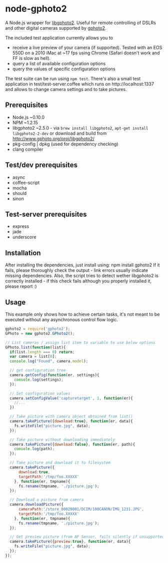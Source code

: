 # node-gphoto2
A Node.js wrapper for [libgphoto2](http://www.gphoto.org). Useful for remote controlling of DSLRs and other digital cameras supported by [gphoto2](http://www.gphoto.org).


The included test application currently allows you to

* receive a live preview of your camera (if supported). Tested with an EOS 550D on a 2010 iMac at ~17 fps using Chrome (Safari doesn't work and FF is slow as hell).
* query a list of available configuration options
* query the values of specific configuration options

The test suite can be run using ``npm test``. There's also a small test application in test/test-server.coffee which runs on http://localhost:1337 and allows to change camera settings and to
take pictures.

## Prerequisites
* Node.js ~0.10.0
* NPM ~1.2.15
* libgphoto2 ~2.5.0 - via ``brew install libgphoto2``, ``apt-get install libgphoto2-2-dev`` or download and build from http://www.gphoto.org/proj/libgphoto2/
* pkg-config | dpkg (used for dependency checking)
* clang compiler

## Test/dev prerequisites
* async
* coffee-script
* mocha
* should
* sinon

## Test-server prerequisites
* express
* jade
* underscore

## Installation
After installing the dependencies, just install using:
    npm install gphoto2
If it fails, please thoroughly check the output - link errors usually indicate missing dependencies.
Also, the script tries to detect wether libgphoto2 is correctly installed - if this check fails although you properly installed it, please report :)

## Usage
This example only shows how to achieve certain tasks, it's not meant to be executed without any asynchronous control flow logic.

```javascript
gphoto2 = require('gphoto2');
GPhoto = new gphoto2.GPhoto2();

// List cameras / assign list item to variable to use below options
GPhoto.list(function(list){
  if(list.length === 0) return;
  var camera = list[0];
  console.log("Found", camera.model);

  // get configuration tree
  camera.getConfig(function(er, settings){
    console.log(settings);
  });

  // Set configuration values
  camera.setConfigValue('capturetarget', 1, function(er){
    //...
  })

  // Take picture with camera object obtained from list()
  camera.takePicture({download:true}, function(er, data){
    fs.writeFile("picture.jpg", data);
  });

  // Take picture without downloading immediately
  camera.takePicture({download:false}, function(er, path){
    console.log(path);
  });

  // Take picture and download it to filesystem
  camera.takePicture({
      download:true,
      targetPath:'/tmp/foo.XXXXX'
    }, function(er, tmpname){
      fs.rename(tmpname, './picture.jpg');
  });

  // Download a picture from camera
  camera.downloadPicture({
      cameraPath:'/store_00020001/DCIM/100CANON/IMG_1231.JPG',
      targetPath:'/tmp/foo.XXXXX'
    }, function(er, tmpname){
      fs.rename(tmpname, './picture.jpg');
  });

  // Get preview picture (from AF Sensor, fails silently if unsupported)
  camera.takePicture({preview:true}, function(er, data){
    fs.writeFile("picture.jpg", data);
  });
});
```
